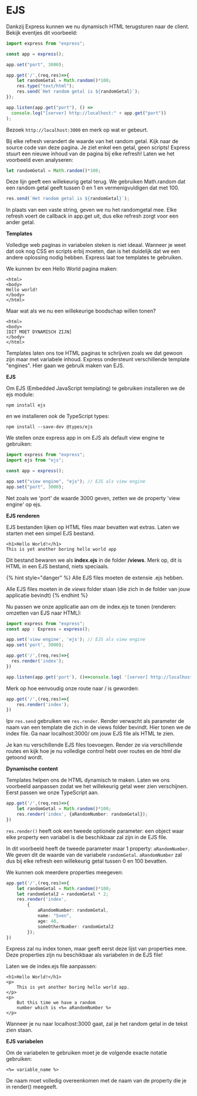 # EJS

Dankzij Express kunnen we nu dynamisch HTML terugsturen naar de client. Bekijk eventjes dit voorbeeld:

```typescript
import express from "express";

const app = express();

app.set("port", 3000);

app.get('/',(req,res)=>{
    let randomGetal = Math.random()*100;
    res.type("text/html");
    res.send(`Het random getal is ${randomGetal}`);
});

app.listen(app.get("port"), () =>
  console.log("[server] http://localhost:" + app.get("port"))
);
```

Bezoek `http://localhost:3000` en merk op wat er gebeurt.

Bij elke refresh verandert de waarde van het random getal. Kijk naar de source code van deze pagina. Je ziet enkel een getal, geen scripts! Express stuurt een nieuwe inhoud van de pagina bij elke refresh! Laten we het voorbeeld even analyseren:

```typescript
let randomGetal = Math.random()*100;
```

Deze lijn geeft een willekeurig getal terug. We gebruiken Math.random dat een random getal geeft tussen 0 en 1 en vermenigvuldigen dat met 100.&#x20;

```typescript
res.send(`Het random getal is ${randomGetal}`);
```

In plaats van een vaste string, geven we nu het randomgetal mee. Elke refresh voert de callback in app.get uit, dus elke refresh zorgt voor een ander getal.

**Templates**

Volledige web paginas in variabelen steken is niet ideaal. Wanneer je weet dat ook nog CSS en scripts erbij moeten, dan is het duidelijk dat we een andere oplossing nodig hebben. Express laat toe templates te gebruiken.

&#x20;We kunnen bv een Hello World pagina maken:

```markup
<html>
<body>
Hello world!
</body>
</html>
```

Maar wat als we nu een willekeurige boodschap willen tonen? &#x20;

```markup
<html>
<body>
[DIT MOET DYNAMISCH ZIJN]
</body>
</html>
```

Templates laten ons toe HTML paginas te schrijven zoals we dat gewoon zijn maar met variabele inhoud. Express ondersteunt verschillende template "engines". Hier gaan we gebruik maken van EJS.

**EJS**

Om EJS (Embedded JavaScript templating) te gebruiken installeren we de ejs module:

```markup
npm install ejs
```

en we installeren ook de TypeScript types:

```
npm install --save-dev @types/ejs
```

We stellen onze express app in om EJS als default view engine te gebruiken:

```typescript
import express from "express";
import ejs from "ejs";

const app = express();

app.set("view engine", "ejs"); // EJS als view engine
app.set("port", 3000);
```

Net zoals we 'port' de waarde 3000 geven, zetten we de property 'view engine' op ejs.

**EJS renderen**

EJS bestanden lijken op HTML files maar bevatten wat extras. Laten we starten met een simpel EJS bestand.

```markup
<h1>Hello World!</h1>
This is yet another boring hello world app
```

Dit bestand bewaren we als **index.ejs** in de folder **/views**. Merk op, dit is HTML in een EJS bestand, niets speciaals.

{% hint style="danger" %}
Alle EJS files moeten de extensie .ejs hebben.

Alle EJS files moeten in de _views_ folder staan (die zich in de folder van jouw applicatie bevindt)
{% endhint %}

Nu passen we onze applicatie aan om de index.ejs te tonen (renderen: omzetten van EJS naar HTML):

```typescript
import express from "express";
const app : Express = express();

app.set('view engine', 'ejs'); // EJS als view engine
app.set('port', 3000);

app.get('/',(req,res)=>{
  res.render('index');
})

app.listen(app.get('port'), ()=>console.log( '[server] http://localhost:' + app.get('port')));
```

Merk op hoe eenvoudig onze route naar / is geworden:

```typescript
app.get('/',(req,res)=>{
    res.render('index');
})
```

Ipv `res.send` gebruiken we `res.render`. Render verwacht als parameter de naam van een template die zich in de views folder bevindt. Hier tonen we de index file. Ga naar localhost:3000/ om jouw EJS file als HTML te zien.

Je kan nu verschillende EJS files toevoegen. Render ze via verschillende routes en kijk hoe je nu volledige control hebt over routes en de html die getoond wordt.

**Dynamische content**

Templates helpen ons de HTML dynamisch te maken. Laten we ons voorbeeld aanpassen zodat we het willekeurig getal weer zien verschijnen. Eerst passen we onze TypeScript aan.

```typescript
app.get('/',(req,res)=>{
    let randomGetal = Math.random()*100;
    res.render('index', {aRandomNumber: randomGetal});
})
```

`res.render()` heeft ook een tweede optionele parameter: een object waar elke property een variabel is die beschikbaar zal zijn in de EJS file.

In dit voorbeeld heeft de tweede parameter maar 1 property: `aRandomNumber`. We geven dit de waarde van de variabele `randomGetal`. `aRandomNumber` zal dus bij elke refresh een willekeurig getal tussen 0 en 100 bevatten.

We kunnen ook meerdere properties meegeven:

```typescript
app.get('/',(req,res)=>{
    let randomGetal = Math.random()*100;
    let randomGetal2 = randomGetal * 2;
    res.render('index', 
        {    
            aRandomNumber: randomGetal,
            name: "Sven",
            age: 40,
            someOtherNumber: randomGetal2
        });
})
```

Express zal nu index tonen, maar geeft eerst deze lijst van properties mee. Deze properties zijn nu beschikbaar als variabelen in de EJS file!

Laten we de index.ejs file aanpassen:

```
<h1>Hello World!</h1>
<p>
    This is yet another boring hello world app.
</p>
<p>
    But this time we have a random 
    number which is <%= aRandomNumber %>
</p>
```

Wanneer je nu naar localhost:3000 gaat, zal je het random getal in de tekst zien staan.

**EJS variabelen**

Om de variabelen te gebruiken moet je de volgende exacte notatie gebruiken:

```markup
<%= variable_name %>
```

De naam moet volledig overeenkomen met de naam van de property die je in render() meegeeft.&#x20;
